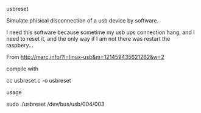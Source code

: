 usbreset

Simulate phisical disconnection of a usb device by software.

I need this software because sometime my usb ups connection hang, and I need to reset it, and the only way if I am not there was restart the raspbery...

From http://marc.info/?l=linux-usb&m=121459435621262&w=2

compile with

cc usbreset.c -o usbreset

usage

sudo ./usbreset /dev/bus/usb/004/003

